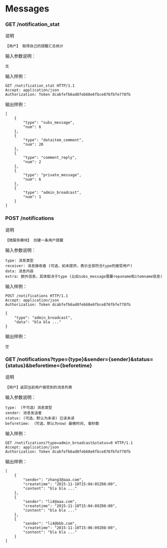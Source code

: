 # Messages

### GET /notification_stat

说明

	【用户】 取得自己的提醒汇总统计

输入参数说明：	
	
	无

输入样例：

	GET /notification_stat HTTP/1.1 
	Accept: application/json
	Authorization: Token dcabfefb6ad8feb68e6fbce876fbfe778fb

输出样例：

	[
		{
			"type": "subs_message",
			"num": 6
		},
		{
			"type": "dataitem_comment",
			"num": 20
		},
		{
			"type": "comment_reply",
			"num": 2
		},
		{
			"type": "private_message",
			"num": 6
		},
		{
			"type": "admin_broadcast",
			"num": 1
		}
	]

### POST /notifications

说明

	【微服务模块】 创建一条用户提醒

输入参数说明：	
	
	type: 消息类型
	receiver: 消息接收者 (可选，如未提供，表示全部符合type的接受用户)
	data: 消息内容
	extra: 额外信息，具体取决于type (比如subs_message需要reponame和itemname信息)

输入样例：

	POST /notifications HTTP/1.1 
	Accept: application/json
	Authorization: Token dcabfefb6ad8feb68e6fbce876fbfe778fb
	
	{
		"type": "admin_broadcast",
		"data": "bla bla ..."
	}

输出样例：

	空

### GET /notifications?type={type}&sender={sender}&status={status}&beforetime={beforetime}

说明

	【用户】返回当前用户接受到的消息列表

输入参数说明：
	
	type: （不可选）消息类型
	sender: 消息发送者
	status: (可选，默认为未读) 已读未读
	beforetime: （可选，默认为now）最晚时间, 毫秒数

输入样例：

	GET /notifications?type=admin_broadcast&status=0 HTTP/1.1 
	Accept: application/json
	Authorization: Token dcabfefb6ad8feb68e6fbce876fbfe778fb

输出样例：

	[
		{
			"sender": "zhang3@aaa.com",
			"createtime": "2015-11-10T15:04:05Z08:00",
			"content": "bla bla ..."
		},
		{
			"sender": "li4@aaa.com",
			"createtime": "2015-11-10T15:04:09Z08:00",
			"content": "bla bla ..."
		},
		{
			"sender": "li4@bbb.com",
			"createtime": "2015-11-10T15:06:09Z08:00",
			"content": "bla bla ..."
		}
	]

